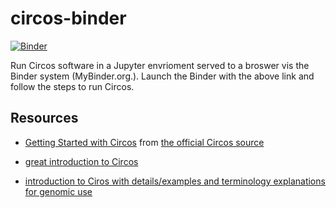 # circos-binder

[![Binder](http://mybinder.org/badge.svg)](http://beta.mybinder.org/v2/gh/fomightez/circos-binderized/master?filepath=index.ipynb)

Run Circos software in a Jupyter envrioment served to a broswer vis the Binder system (MyBinder.org.).
Launch the Binder with the above link and follow the steps to run Circos.

Resources
--------
* [Getting Started with Circos](http://circos.ca/support/getting_started/) from [the official Circos source](http://circos.ca/)

* [great introduction to Circos](https://medium.com/@Marianattestad/a-treatise-on-making-circos-plots-from-genomic-data-7ff496849e0)

* [introduction to Ciros with details/examples and terminology explanations for genomic use](http://barc.wi.mit.edu/education/hot_topics/Circos/Circos.pdf)

